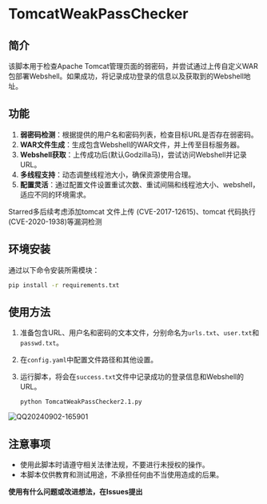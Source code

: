 # TomcatWeakPassChecker

## 简介

该脚本用于检查Apache Tomcat管理页面的弱密码，并尝试通过上传自定义WAR包部署Webshell。如果成功，将记录成功登录的信息以及获取到的Webshell地址。

## 功能

1. **弱密码检测**：根据提供的用户名和密码列表，检查目标URL是否存在弱密码。
2. **WAR文件生成**：生成包含Webshell的WAR文件，并上传至目标服务器。
3. **Webshell获取**：上传成功后(默认Godzilla马)，尝试访问Webshell并记录URL。
4. **多线程支持**：动态调整线程池大小，确保资源使用合理。
5. **配置灵活**：通过配置文件设置重试次数、重试间隔和线程池大小、webshell，适应不同的环境需求。

Starred多后续考虑添加tomcat 文件上传 (CVE-2017-12615)、tomcat 代码执行 (CVE-2020-1938)等漏洞检测

## 环境安装

通过以下命令安装所需模块：

```bash
pip install -r requirements.txt
```

## 使用方法

1. 准备包含URL、用户名和密码的文本文件，分别命名为`urls.txt`、`user.txt`和`passwd.txt`。
2. 在`config.yaml`中配置文件路径和其他设置。
3. 运行脚本，将会在`success.txt`文件中记录成功的登录信息和Webshell的URL。

   ```
   python TomcatWeakPassChecker2.1.py
   ```


![QQ20240902-165901](https://github.com/user-attachments/assets/f920d41c-1427-489f-9b34-eb649160bd12)


## 注意事项

- 使用此脚本时请遵守相关法律法规，不要进行未授权的操作。
- 本脚本仅供教育和测试用途，不承担任何由不当使用造成的后果。



**使用有什么问题或改进想法，在Issues提出**
